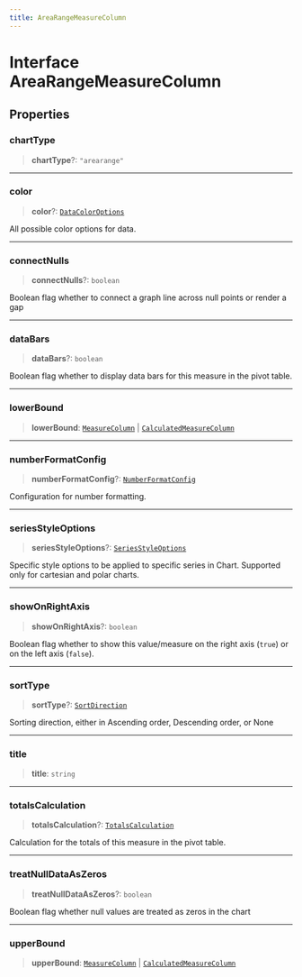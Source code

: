 ```yaml
---
title: AreaRangeMeasureColumn
---
```


# Interface AreaRangeMeasureColumn

## Properties

### chartType

> **chartType**?: `"arearange"`

***

### color

> **color**?: [`DataColorOptions`](../type-aliases/type-alias.DataColorOptions.md)

All possible color options for data.

***

### connectNulls

> **connectNulls**?: `boolean`

Boolean flag whether to connect a graph line across null points or render a gap

***

### dataBars

> **dataBars**?: `boolean`

Boolean flag whether to display data bars for this measure in the pivot table.

***

### lowerBound

> **lowerBound**: [`MeasureColumn`](../../sdk-data/interfaces/interface.MeasureColumn.md) \| [`CalculatedMeasureColumn`](../../sdk-data/interfaces/interface.CalculatedMeasureColumn.md)

***

### numberFormatConfig

> **numberFormatConfig**?: [`NumberFormatConfig`](../type-aliases/type-alias.NumberFormatConfig.md)

Configuration for number formatting.

***

### seriesStyleOptions

> **seriesStyleOptions**?: [`SeriesStyleOptions`](../type-aliases/type-alias.SeriesStyleOptions.md)

Specific style options to be applied to specific series in Chart.
Supported only for cartesian and polar charts.

***

### showOnRightAxis

> **showOnRightAxis**?: `boolean`

Boolean flag whether to show this value/measure
on the right axis (`true`) or on the left axis (`false`).

***

### sortType

> **sortType**?: [`SortDirection`](../type-aliases/type-alias.SortDirection.md)

Sorting direction, either in Ascending order, Descending order, or None

***

### title

> **title**: `string`

***

### totalsCalculation

> **totalsCalculation**?: [`TotalsCalculation`](../../sdk-data/type-aliases/type-alias.TotalsCalculation.md)

Calculation for the totals of this measure in the pivot table.

***

### treatNullDataAsZeros

> **treatNullDataAsZeros**?: `boolean`

Boolean flag whether null values are treated as zeros in the chart

***

### upperBound

> **upperBound**: [`MeasureColumn`](../../sdk-data/interfaces/interface.MeasureColumn.md) \| [`CalculatedMeasureColumn`](../../sdk-data/interfaces/interface.CalculatedMeasureColumn.md)
